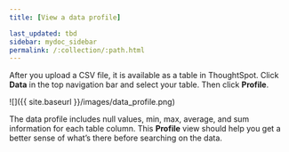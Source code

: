 ```yaml
---
title: [View a data profile]

last_updated: tbd
sidebar: mydoc_sidebar
permalink: /:collection/:path.html
---
```


After you upload a CSV file, it is available as a table in ThoughtSpot. Click **Data** in the top navigation bar and select your table. Then click
**Profile**.

![]({{ site.baseurl }}/images/data_profile.png)

The data profile includes null values, min, max, average, and sum information
for each table column. This **Profile** view should help you get a better sense
of what’s there before searching on the data.
